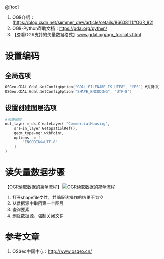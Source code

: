 



@[toc]

1. OGR介绍：(https://blog.csdn.net/summer_dew/article/details/86608111#OGR_82)
2. OGR-Python帮助文档：https://gdal.org/python/
3. 【查看OGR支持的矢量数据格式】www.gdal.org/ogr_formats.html

# 设置编码
## 全局选项
```C
OSGeo.GDAL.Gdal.SetConfigOption("GDAL_FILENAME_IS_UTF8", "YES") #支持中文
OSGeo.GDAL.Gdal.SetConfigOption("SHAPE_ENCODING", "UTF-8")
```

## 设置创建图层选项
```python
#创建图层
out_layer = ds.CreateLayer( "CommercialHousing",
    srs=in_layer.GetSpatialRef(),
    geom_type=ogr.wkbPoint,
    options  = [ 
        "ENCODING=UTF-8"
    ]
) 
```

# 读矢量数据步骤
【OGR读取数据的简单流程】
![OGR读取数据的简单流程](https://img-blog.csdnimg.cn/2019012220132691.png?x-oss-process=image/watermark,type_ZmFuZ3poZW5naGVpdGk,shadow_10,text_aHR0cHM6Ly9ibG9nLmNzZG4ubmV0L3N1bW1lcl9kZXc=,size_16,color_FFFFFF,t_70)

1. 打开shapefile文件，并确保该操作的结果不为空
2. 从数据源中取回第一个图层
3. 查询要素
4. 删除数据源，强制关闭文件

# 参考文章
1. OSGeo中国中心：http://www.osgeo.cn/